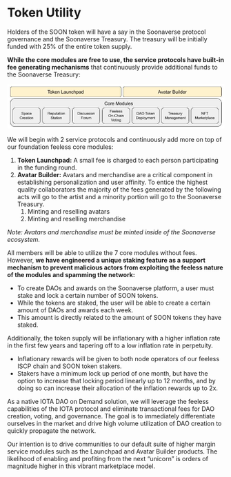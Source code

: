 # Token Utility

Holders of the SOON token will have a say in the Soonaverse protocol governance and the Soonaverse Treasury. The treasury will be initially funded with 25% of the entire token supply.



**While the core modules are free to use, the service protocols have built-in fee generating mechanisms** that continuously provide additional funds to the Soonaverse Treasury:

![](<../.gitbook/assets/image (23) (1) (1).png>)

We will begin with 2 service protocols and continuously add more on top of our foundation feeless core modules:

1. **Token Launchpad:** A small fee is charged to each person participating in the funding round.
2. **Avatar Builder:** Avatars and merchandise are a critical component in establishing personalization and user affinity. To entice the highest quality collaborators the majority of the fees generated by the following acts will go to the artist and a minority portion will go to the Soonaverse Treasury.
   1. Minting and reselling avatars
   2. Minting and reselling merchandise

_Note: Avatars and merchandise must be minted inside of the Soonaverse ecosystem._



All members will be able to utilize the 7 core modules without fees. However, **we have engineered a unique staking feature as a support mechanism to prevent malicious actors from exploiting the feeless nature of the modules and spamming the network:**

* To create DAOs and awards on the Soonaverse platform, a user must stake and lock a certain number of SOON tokens.
* While the tokens are staked, the user will be able to create a certain amount of DAOs and awards each week.
* This amount is directly related to the amount of SOON tokens they have staked.

Additionally, the token supply will be inflationary with a higher inflation rate in the first few years and tapering off to a low inflation rate in perpetuity.

* Inflationary rewards will be given to both node operators of our feeless ISCP chain and SOON token stakers.
* Stakers have a minimum lock up period of one month, but have the option to increase that locking period linearly up to 12 months, and by doing so can increase their allocation of the inflation rewards up to 2x.

As a native IOTA DAO on Demand solution, we will leverage the feeless capabilities of the IOTA protocol and eliminate transactional fees for DAO creation, voting, and governance. The goal is to immediately differentiate ourselves in the market and drive high volume utilization of DAO creation to quickly propagate the network.

Our intention is to drive communities to our default suite of higher margin service modules such as the Launchpad and Avatar Builder products. The likelihood of enabling and profiting from the next “unicorn” is orders of magnitude higher in this vibrant marketplace model.
